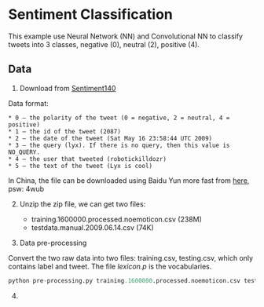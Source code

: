 # Sentiment Classification

This example use Neural Network (NN) and Convolutional NN to classify tweets into 3 classes, negative (0), neutral (2), positive (4).

## Data

1. Download from [Sentiment140](http://help.sentiment140.com/for-students/)

Data format:

    * 0 – the polarity of the tweet (0 = negative, 2 = neutral, 4 = positive)
    * 1 – the id of the tweet (2087)
    * 2 – the date of the tweet (Sat May 16 23:58:44 UTC 2009)
    * 3 – the query (lyx). If there is no query, then this value is NO_QUERY.
    * 4 – the user that tweeted (robotickilldozr)
    * 5 – the text of the tweet (Lyx is cool)

In China, the file can be downloaded using Baidu Yun more fast from [here](http://pan.baidu.com/s/1jHCiTb4), psw: 4wub

2. Unzip the zip file, we can get two files:

    * training.1600000.processed.noemoticon.csv (238M)
    * testdata.manual.2009.06.14.csv (74K)

3. Data pre-processing

Convert the two raw data into two files: training.csv, testing.csv, which only contains label and tweet. The file *lexicon.p* is the vocabularies.

```python
python pre-processing.py training.1600000.processed.noemoticon.csv testdata.manual.2009.06.14.csv
```

4.